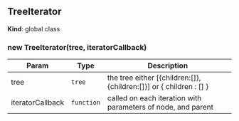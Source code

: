 <a name="TreeIterator"></a>

## TreeIterator
**Kind**: global class  
<a name="new_TreeIterator_new"></a>

### new TreeIterator(tree, iteratorCallback)

| Param | Type | Description |
| --- | --- | --- |
| tree | <code>tree</code> | the tree either [{children:[]},{children:[]}] or { children : [] } |
| iteratorCallback | <code>function</code> | called on each iteration with parameters of node, and parent |

